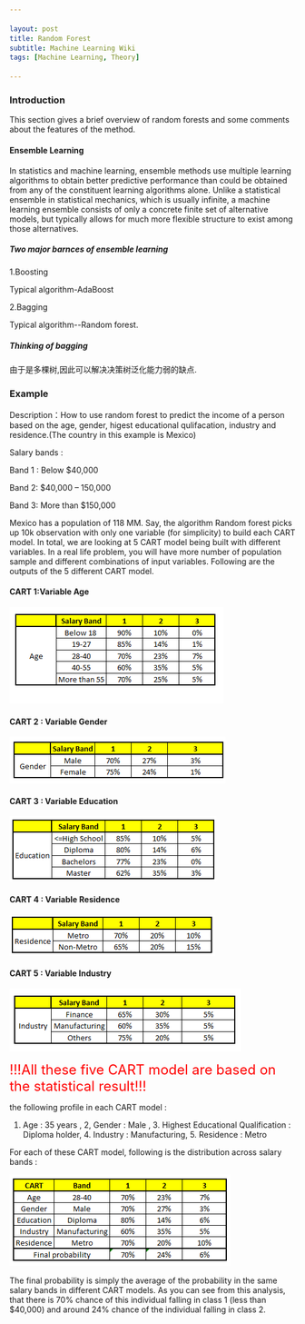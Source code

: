 ```yaml
---

layout: post
title: Random Forest
subtitle: Machine Learning Wiki
tags: [Machine Learning, Theory]

---
```


### Introduction

This section gives a brief overview of random forests and some comments about the features of the method.

#### Ensemble Learning

In statistics and machine learning, ensemble methods use multiple learning algorithms to obtain better predictive performance than could be obtained from any of the constituent learning algorithms alone. Unlike a statistical ensemble in statistical mechanics, which is usually infinite, a machine learning ensemble consists of only a concrete finite set of alternative models, but typically allows for much more flexible structure to exist among those alternatives.

##### Two major barnces of ensemble learning

1.Boosting

Typical algorithm-AdaBoost

2.Bagging

Typical algorithm--Random forest.

##### Thinking of bagging

由于是多棵树,因此可以解决决策树泛化能力弱的缺点.

### Example

Description：How to use random forest to predict the income of a person based on the age, gender, higest educational qulifacation, industry and residence.(The country in this example is Mexico)

Salary bands :

Band 1 : Below $40,000

Band 2: $40,000 – 150,000

Band 3: More than $150,000


Mexico has a population of 118 MM. Say, the algorithm Random forest picks up 10k observation with only one variable (for simplicity) to build each CART model. In total, we are looking at 5 CART model being built with different variables. In a real life problem, you will have more number of population sample and different combinations of  input variables.
Following are the outputs of the 5 different CART model.

#### CART 1:Variable Age

![](/img/rf1.webp)

#### CART 2 : Variable Gender

![](/img/rf2.webp)

#### CART 3 : Variable Education

![](/img/rf3.webp)

#### CART 4 : Variable Residence

![](/img/rf4.webp)

#### CART 5 : Variable Industry

![](/img/rf5.webp)

<font color = red size = 5>!!!All these five CART model are based on the statistical result!!!</font>

the following profile in each CART model :

1. Age : 35 years , 2, Gender : Male , 3. Highest Educational Qualification : Diploma holder, 4. Industry : Manufacturing, 5. Residence : Metro

For each of these CART model, following is the distribution across salary bands :

![](/img/rf6.webp)

The final probability is simply the average of the probability in the same salary bands in different CART models. As you can see from this analysis, that there is 70% chance of this individual falling in class 1 (less than $40,000) and around 24% chance of the individual falling in class 2.

